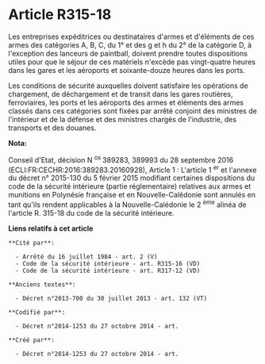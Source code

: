 # Article R315-18

Les entreprises expéditrices ou destinataires d'armes et d'éléments de ces armes des catégories A, B, C, du 1° et des g et h
du 2° de la catégorie D, à l'exception des lanceurs de paintball, doivent prendre toutes dispositions utiles pour que le
séjour de ces matériels n'excède pas vingt-quatre heures dans les gares et les aéroports et soixante-douze heures dans les
ports.

Les conditions de sécurité auxquelles doivent satisfaire les opérations de chargement, de déchargement et de transit dans les
gares routières, ferroviaires, les ports et les aéroports des armes et éléments des armes classés dans ces catégories sont
fixées par arrêté conjoint des ministres de l'intérieur et de la défense et des ministres chargés de l'industrie, des
transports et des douanes.

**Nota:**

Conseil d'Etat, décision N
  <sup>os </sup>389283, 389993 du 28 septembre 2016 (ECLI:FR:CECHR:2016:389283.20160928), Article 1 : L'article 1
  <sup>er</sup> et l'annexe du décret n° 2015-130 du 5 février 2015 modifiant certaines dispositions du code de la sécurité
intérieure (partie réglementaire) relatives aux armes et munitions en Polynésie française et en Nouvelle-Calédonie sont
annulés en tant qu'ils rendent applicables à la Nouvelle-Calédonie le 2
  <sup>ème</sup> alinéa de l'article R. 315-18  du code de la sécurité intérieure.

**Liens relatifs à cet article**

	**Cité par**:

	  - Arrêté du 16 juillet 1984 - art. 2 (V)
	  - Code de la sécurité intérieure - art. R315-16 (VD)
	  - Code de la sécurité intérieure - art. R317-12 (VD)

	**Anciens textes**:

	  - Décret n°2013-700 du 30 juillet 2013 - art. 132 (VT)

	**Codifié par**:

	  - Décret n°2014-1253 du 27 octobre 2014 - art.

	**Créé par**:

	  - Décret n°2014-1253 du 27 octobre 2014 - art.

